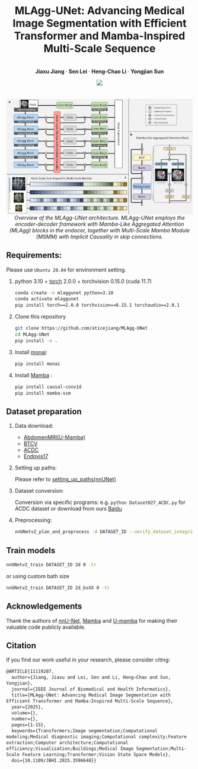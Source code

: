 <br />
<p align="center">
  <h1 align="center">MLAgg-UNet: Advancing Medical Image Segmentation with Efficient Transformer and Mamba-Inspired Multi-Scale Sequence</h1>
  <p align="center">
    <br />
    <strong>Jiaxu Jiang</strong></a>
    ·
    <strong>Sen Lei</strong></a>
    ·
    <strong>Heng-Chao Li</strong></a>
    ·
    <strong>Yongjian Sun</strong></a>
  </p>

  <p align="center">
    <a href='https://xplorestaging.ieee.org/document/11119287'>
      <img src='https://img.shields.io/badge/Paper-IEEE-blue'>
    </a>
  </p>
<br />

<div  align="center">    
 <img src="./assets/GA.png" width = 960  align=center />
  <em>Overview of the MLAgg-UNet architecture. MLAgg-UNet employs the encoder-decoder framework with Mamba-Like Aggregated Attention (MLAgg) blocks in the endocer, together with Multi-Scale Mamba Module (MSMM) with Implicit Causality in skip connections.</em>
</div>


## Requirements: 

Please use `Ubuntu 20.04` for environment setting.

1. python 3.10 + [torch](https://pytorch.org/get-started/locally/) 2.0.0 + torchvision 0.15.0 (cuda 11.7)
   ```bash
   conda create -n mlaggunet python=3.10
   conda activate mlaggunet
   pip install torch==2.0.0 torchvision==0.15.1 torchaudio==2.0.1
   ```

2. Clone this repository
   ```bash
   git clone https://github.com/aticejiang/MLAgg-UNet
   cd MLAgg-UNet
   pip install -e .
   ```

3. Install [monai](https://github.com/Project-MONAI/MONAI):
   ```bash
   pip install monai
   ``` 

4. Install [Mamba](https://github.com/state-spaces/mamba) :
   ```bash
   pip install causal-conv1d
   pip install mamba-ssm
   ```

## Dataset preparation

1. Data download:
   - [AbdomenMRI(U-Mamba)](https://arxiv.org/abs/2401.04722)
   - [BTCV](https://www.synapse.org/Synapse:syn3193805/wiki/89480)
   - [ACDC](https://www.creatis.insa-lyon.fr/Challenge/acdc/)
   - [Endovis17]()

2. Setting up paths:
   
   Please refer to [setting_up_paths(nnUNet)](https://github.com/MIC-DKFZ/nnUNet/blob/master/documentation/setting_up_paths.md)
   
3. Dataset conversion:
   
   Conversion via specific programs:
   e.g. ```python Dataset027_ACDC.py``` for ACDC dataset or download from ours [Baidu]()

4. Preprocessing:
   ```bash
   nnUNetv2_plan_and_preprocess -d DATASET_ID --verify_dataset_integrity
   ```

## Train models

```bash
nnUNetv2_train DATASET_ID 2d 0 -tr 
```
or using custom bath size
```bash
nnUNetv2_train DATASET_ID 2d_bsXX 0 -tr
```

## Acknowledgements

Thank the authors of [nnU-Net](https://github.com/MIC-DKFZ/nnUNet), [Mamba](https://github.com/state-spaces/mamba) and [U-mamba](https://github.com/bowang-lab/U-Mamba) for making their valuable code publicly available.

## Citation
If you find our work useful in your research, please consider citing:
```
@ARTICLE{11119287,
  author={Jiang, Jiaxu and Lei, Sen and Li, Heng–Chao and Sun, Yongjian},
  journal={IEEE Journal of Biomedical and Health Informatics}, 
  title={MLAgg-UNet: Advancing Medical Image Segmentation with Efficient Transformer and Mamba-Inspired Multi-Scale Sequence}, 
  year={2025},
  volume={},
  number={},
  pages={1-15},
  keywords={Transformers;Image segmentation;Computational modeling;Medical diagnostic imaging;Computational complexity;Feature extraction;Computer architecture;Computational efficiency;Visualization;Buildings;Medical Image Segmentation;Multi-Scale Feature Learning;Transformer;Vision State Space Models},
  doi={10.1109/JBHI.2025.3596648}}
```
